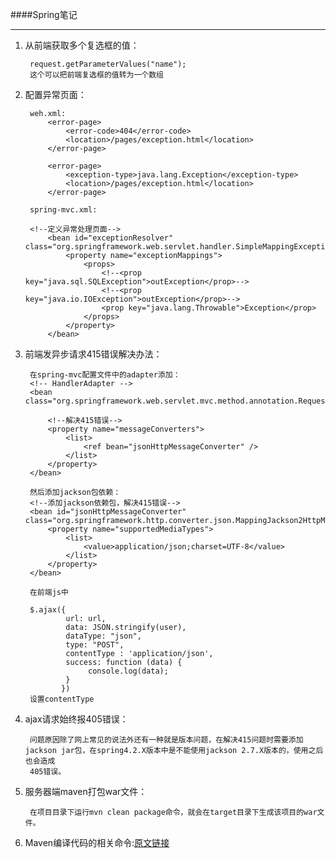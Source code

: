 ####Spring笔记

___

1. 从前端获取多个复选框的值：

	    request.getParameterValues("name");
	    这个可以把前端复选框的值转为一个数组

2. 配置异常页面：

		weh.xml:
			<error-page>
		        <error-code>404</error-code>
		        <location>/pages/exception.html</location>
		    </error-page>
	
		    <error-page>
		        <exception-type>java.lang.Exception</exception-type>
		        <location>/pages/exception.html</location>
			</error-page>

		spring-mvc.xml:
		
		<!--定义异常处理页面-->
		    <bean id="exceptionResolver" class="org.springframework.web.servlet.handler.SimpleMappingExceptionResolver">
		        <property name="exceptionMappings">
		            <props>
		                <!--<prop key="java.sql.SQLException">outException</prop>-->
		                <!--<prop key="java.io.IOException">outException</prop>-->
		                <prop key="java.lang.Throwable">Exception</prop>
		            </props>
		        </property>
		    </bean>

3. 前端发异步请求415错误解决办法：
		
		在spring-mvc配置文件中的adapter添加：
		<!-- HandlerAdapter -->
	    <bean class="org.springframework.web.servlet.mvc.method.annotation.RequestMappingHandlerAdapter">

	        <!--解决415错误-->
	        <property name="messageConverters">
	            <list>
	                <ref bean="jsonHttpMessageConverter" />
	            </list>
	        </property>
	    </bean>

		然后添加jackson包依赖：
		<!--添加jackson依赖包，解决415错误-->
	    <bean id="jsonHttpMessageConverter" class="org.springframework.http.converter.json.MappingJackson2HttpMessageConverter">
	        <property name="supportedMediaTypes">
	            <list>
	                <value>application/json;charset=UTF-8</value>
	            </list>
	        </property>
	    </bean>
	    
	    在前端js中
	    
	    $.ajax({
                url: url,
                data: JSON.stringify(user),
                dataType: "json",
                type: "POST",
                contentType : 'application/json',
                success: function (data) {
                     console.log(data);
                }
               })
        设置contentType
        
4. ajax请求始终报405错误：
        
        问题原因除了网上常见的说法外还有一种就是版本问题，在解决415问题时需要添加jackson jar包，在spring4.2.X版本中是不能使用jackson 2.7.X版本的，使用之后也会造成
        405错误。
        
5. 服务器端maven打包war文件：

        在项目目录下运行mvn clean package命令，就会在target目录下生成该项目的war文件。
        
6. Maven编译代码的相关命令:[原文链接][1]

[1]: http://blog.sina.com.cn/s/blog_4f925fc30102ed40.html
